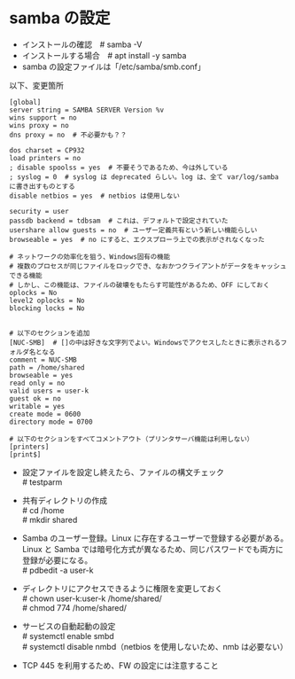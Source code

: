 
# samba の設定  
* インストールの確認　# samba -V  
* インストールする場合　# apt install -y samba  
* samba の設定ファイルは「/etc/samba/smb.conf」

以下、変更箇所  
```
[global]  
server string = SAMBA SERVER Version %v  
wins support = no
wins proxy = no
dns proxy = no  # 不必要かも？？

dos charset = CP932
load printers = no
; disable spoolss = yes  # 不要そうであるため、今は外している
; syslog = 0  # syslog は deprecated らしい。log は、全て var/log/samba に書き出すものとする  
disable netbios = yes  # netbios は使用しない

security = user
passdb backend = tdbsam  # これは、デフォルトで設定されていた
usershare allow guests = no  # ユーザー定義共有という新しい機能らしい
browseable = yes  # no にすると、エクスプローラ上での表示がされなくなった

# ネットワークの効率化を狙う、Windows固有の機能
# 複数のプロセスが同じファイルをロックでき、なおかつクライアントがデータをキャッシュできる機能
# しかし、この機能は、ファイルの破壊をもたらす可能性があるため、OFF にしておく
oplocks = No
level2 oplocks = No
blocking locks = No


# 以下のセクションを追加  
[NUC-SMB]  # []の中は好きな文字列でよい。Windowsでアクセスしたときに表示されるフォルダ名となる
comment = NUC-SMB
path = /home/shared  
browseable = yes  
read only = no  
valid users = user-k  
guest ok = no  
writable = yes  
create mode = 0600  
directory mode = 0700  

# 以下のセクションをすべてコメントアウト（プリンタサーバ機能は利用しない）  
[printers]  
[print$]  
```

* 設定ファイルを設定し終えたら、ファイルの構文チェック  
\# testparm  

* 共有ディレクトリの作成  
 \# cd /home  
 \# mkdir shared

* Samba のユーザー登録。Linux に存在するユーザーで登録する必要がある。  
Linux と Samba では暗号化方式が異なるため、同じパスワードでも両方に登録が必要になる。  
\# pdbedit -a user-k

* ディレクトリにアクセスできるように権限を変更しておく  
\# chown user-k:user-k /home/shared/  
\# chmod 774 /home/shared/
 
* サービスの自動起動の設定  
\# systemctl enable smbd  
\# systemctl disable nmbd（netbios を使用しないため、nmb は必要ない）
  
* TCP 445 を利用するため、FW の設定には注意すること


